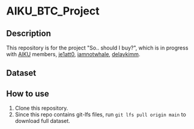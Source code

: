 # AIKU_BTC_Project

## Description

This repository is for the project "So.. should I buy?", which is in progress with [AIKU](https://aiku.notion.site/AIKU-b614c69220704b848758e5cf21a54238?pvs=74) members, [je1att0](https://github.com/je1att0), [iamnotwhale](https://github.com/iamnotwhale), [delaykimm](https://github.com/delaykimm).

## Dataset

## How to use

1. Clone this repository.
2. Since this repo contains git-lfs files, run `git lfs pull origin main` to download full dataset.
